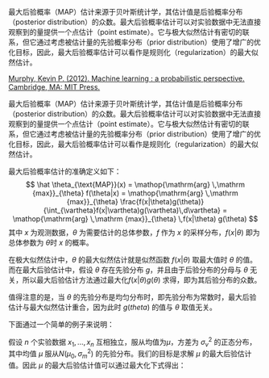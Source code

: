 最大后验概率（MAP）估计来源于贝叶斯统计学，其估计值是后验概率分布（posterior distribution）的众数。最大后验概率估计可以对实验数据中无法直接观察到的量提供一个点估计（point estimate）。它与极大似然估计有密切的联系，但它通过考虑被估计量的先验概率分布（prior distribution）使用了增广的优化目标，因此，最大后验概率估计可以看作是规则化（regularization）的最大似然估计。

[Murphy, Kevin P. (2012). Machine learning : a probabilistic perspective. Cambridge, MA: MIT Press.](https://www.jiqizhixin.com/graph/technologies/496f2bac-fafd-4c1f-83cc-5776e04065d3)

最大后验概率（MAP）估计来源于贝叶斯统计学，其估计值是后验概率分布（posterior distribution）的众数。最大后验概率估计可以对实验数据中无法直接观察到的量提供一个点估计（point estimate）。它与极大似然估计有密切的联系，但它通过考虑被估计量的先验概率分布（prior distribution）使用了增广的优化目标，因此，最大后验概率估计可以看作是规则化（regularization）的最大似然估计。

最大后验概率估计的准确定义如下：
$$
\hat \theta_{\text{MAP}}(x) = \mathop{\mathrm{arg} \,\mathrm {max}}_{\theta} f(\theta|x) = \mathop{\mathrm{arg} \,\mathrm {max}}_{\theta} \frac{f(x|\theta)g(\theta)}{\int_{\vartheta}f(x|\vartheta)g(\vartheta)\,d\vartheta} = \mathop{\mathrm{arg} \,\mathrm {max}}_{\theta} \,f(x|\theta) g(\theta)
$$
其中 $x$ 为观测数据，$\theta$ 为需要估计的总体参数，$f$ 作为 $x$ 的采样分布，$f(x|\theta)$ 即为总体参数为 $\theta$时 $x$ 的概率。

在极大似然估计中，$\theta$ 的最大似然估计就是似然函数 $f(x|\theta)$ 取最大值时 $\theta$ 的值。而在最大后验估计中，假设 $\theta$ 存在先验分布 $g$，并且由于后验分布的分母与 $\theta$ 无关，所以最大后验估计方法通过最大化$f(x|\theta) g(\theta)$ 求得，即为其后验分布的众数。

值得注意的是，当 $\theta$ 的先验分布是均匀分布时，即先验分布为常数时，最大后验估计与最大似然估计重合，因为此时 $g(theta)$ 的值与 $\theta$ 取值无关。

下面通过一个简单的例子来说明：

假设 $n$ 个实验数据 $x_1,...,x_n$ 互相独立，服从均值为$\mu$，方差为 $\sigma^2_v$ 的正态分布，其中均值 $\mu$ 服从$N(\mu_0,\sigma^2_m)$ 的先验分布。我们的目标是求解 $\mu$ 的最大后验估计值。因此 $\mu$ 的最大后验估计值可以通过最大化下式得出：
